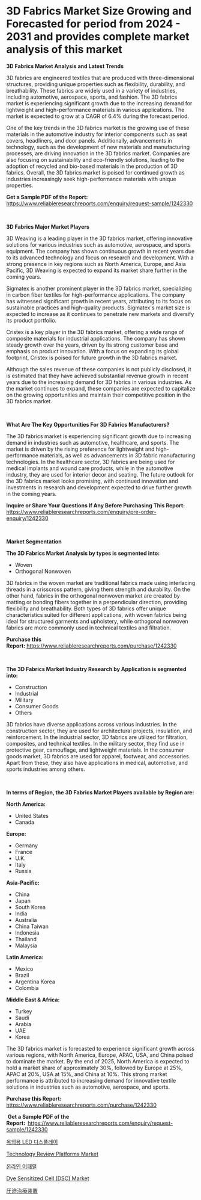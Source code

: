 <p><h1>3D Fabrics Market Size Growing and Forecasted for period from 2024 - 2031 and provides complete market analysis of this market</h1></p><p><strong>3D Fabrics Market Analysis and Latest Trends</strong></p>
<p><p>3D fabrics are engineered textiles that are produced with three-dimensional structures, providing unique properties such as flexibility, durability, and breathability. These fabrics are widely used in a variety of industries, including automotive, aerospace, sports, and fashion. The 3D fabrics market is experiencing significant growth due to the increasing demand for lightweight and high-performance materials in various applications. The market is expected to grow at a CAGR of 6.4% during the forecast period.</p><p>One of the key trends in the 3D fabrics market is the growing use of these materials in the automotive industry for interior components such as seat covers, headliners, and door panels. Additionally, advancements in technology, such as the development of new materials and manufacturing processes, are driving innovation in the 3D fabrics market. Companies are also focusing on sustainability and eco-friendly solutions, leading to the adoption of recycled and bio-based materials in the production of 3D fabrics. Overall, the 3D fabrics market is poised for continued growth as industries increasingly seek high-performance materials with unique properties.</p></p>
<p><strong>Get a Sample PDF of the Report:&nbsp;</strong> <a href="https://www.reliableresearchreports.com/enquiry/request-sample/1242330">https://www.reliableresearchreports.com/enquiry/request-sample/1242330</a></p>
<p>&nbsp;</p>
<p><strong>3D Fabrics Major Market Players</strong></p>
<p><p>3D Weaving is a leading player in the 3D fabrics market, offering innovative solutions for various industries such as automotive, aerospace, and sports equipment. The company has shown continuous growth in recent years due to its advanced technology and focus on research and development. With a strong presence in key regions such as North America, Europe, and Asia Pacific, 3D Weaving is expected to expand its market share further in the coming years.</p><p>Sigmatex is another prominent player in the 3D fabrics market, specializing in carbon fiber textiles for high-performance applications. The company has witnessed significant growth in recent years, attributing to its focus on sustainable practices and high-quality products. Sigmatex's market size is expected to increase as it continues to penetrate new markets and diversify its product portfolio.</p><p>Cristex is a key player in the 3D fabrics market, offering a wide range of composite materials for industrial applications. The company has shown steady growth over the years, driven by its strong customer base and emphasis on product innovation. With a focus on expanding its global footprint, Cristex is poised for future growth in the 3D fabrics market.</p><p>Although the sales revenue of these companies is not publicly disclosed, it is estimated that they have achieved substantial revenue growth in recent years due to the increasing demand for 3D fabrics in various industries. As the market continues to expand, these companies are expected to capitalize on the growing opportunities and maintain their competitive position in the 3D fabrics market.</p></p>
<p>&nbsp;</p>
<p><strong>What Are The Key Opportunities For 3D Fabrics Manufacturers?</strong></p>
<p><p>The 3D fabrics market is experiencing significant growth due to increasing demand in industries such as automotive, healthcare, and sports. The market is driven by the rising preference for lightweight and high-performance materials, as well as advancements in 3D fabric manufacturing technologies. In the healthcare sector, 3D fabrics are being used for medical implants and wound care products, while in the automotive industry, they are used for interior decor and seating. The future outlook for the 3D fabrics market looks promising, with continued innovation and investments in research and development expected to drive further growth in the coming years.</p></p>
<p><strong>Inquire or Share Your Questions If Any Before Purchasing This Report:</strong> <a href="https://www.reliableresearchreports.com/enquiry/pre-order-enquiry/1242330">https://www.reliableresearchreports.com/enquiry/pre-order-enquiry/1242330</a></p>
<p>&nbsp;</p>
<p><strong>Market Segmentation</strong></p>
<p><strong>The 3D Fabrics Market Analysis by types is segmented into:</strong></p>
<p><ul><li>Woven</li><li>Orthogonal Nonwoven</li></ul></p>
<p><p>3D fabrics in the woven market are traditional fabrics made using interlacing threads in a crisscross pattern, giving them strength and durability. On the other hand, fabrics in the orthogonal nonwoven market are created by matting or bonding fibers together in a perpendicular direction, providing flexibility and breathability. Both types of 3D fabrics offer unique characteristics suited for different applications, with woven fabrics being ideal for structured garments and upholstery, while orthogonal nonwoven fabrics are more commonly used in technical textiles and filtration.</p></p>
<p><strong>Purchase this Report:&nbsp;</strong><a href="https://www.reliableresearchreports.com/purchase/1242330">https://www.reliableresearchreports.com/purchase/1242330</a></p>
<p>&nbsp;</p>
<p><strong>The 3D Fabrics Market Industry Research by Application is segmented into:</strong></p>
<p><ul><li>Construction</li><li>Industrial</li><li>Military</li><li>Consumer Goods</li><li>Others</li></ul></p>
<p><p>3D fabrics have diverse applications across various industries. In the construction sector, they are used for architectural projects, insulation, and reinforcement. In the industrial sector, 3D fabrics are utilized for filtration, composites, and technical textiles. In the military sector, they find use in protective gear, camouflage, and lightweight materials. In the consumer goods market, 3D fabrics are used for apparel, footwear, and accessories. Apart from these, they also have applications in medical, automotive, and sports industries among others.</p></p>
<p>&nbsp;</p>
<p><strong>In terms of Region, the 3D Fabrics Market Players available by Region are:</strong></p>
<p>
    <p> <strong> North America: </strong>
        <ul>
            <li>United States</li>
            <li>Canada</li>
        </ul>
        </p> 
    <p> <strong> Europe: </strong>
        <ul>
            <li>Germany</li>
            <li>France</li>
            <li>U.K.</li>
            <li>Italy</li>
            <li>Russia</li>
        </ul>
        </p> 
    <p> <strong> Asia-Pacific: </strong>
        <ul>
            <li>China</li>
            <li>Japan</li>
            <li>South Korea</li>
            <li>India</li>
            <li>Australia</li>
            <li>China Taiwan</li>
            <li>Indonesia</li>
            <li>Thailand</li>
            <li>Malaysia</li>
        </ul>
        </p> 
    <p> <strong> Latin America: </strong>
        <ul>
            <li>Mexico</li>
            <li>Brazil</li>
            <li>Argentina Korea</li>
            <li>Colombia</li>
        </ul>
        </p> 
    <p> <strong> Middle East & Africa: </strong>
        <ul>
            <li>Turkey</li>
            <li>Saudi</li>
            <li>Arabia</li>
            <li>UAE</li>
            <li>Korea</li>
        </ul>
    </p>
    </p>
<p><p>The 3D fabrics market is forecasted to experience significant growth across various regions, with North America, Europe, APAC, USA, and China poised to dominate the market. By the end of 2025, North America is expected to hold a market share of approximately 30%, followed by Europe at 25%, APAC at 20%, USA at 15%, and China at 10%. This strong market performance is attributed to increasing demand for innovative textile solutions in industries such as automotive, aerospace, and sports.</p></p>
<p><strong>Purchase this Report: </strong><a href="https://www.reliableresearchreports.com/purchase/1242330">https://www.reliableresearchreports.com/purchase/1242330</a></p>
<p>&nbsp;<strong>Get a Sample PDF of the Report:&nbsp;&nbsp;</strong><a href="https://www.reliableresearchreports.com/enquiry/request-sample/1242330">https://www.reliableresearchreports.com/enquiry/request-sample/1242330</a></p>
<p><strong></strong></p>
<p><p><a href="https://github.com/bunxhcci35271755/Market-Research-Report-List-1/blob/main/1574004191302.md">옥외용 LED 디스플레이</a></p><p><a href="https://issuu.com/reportprime-2/docs/technology-review-platforms-market-size-2030.pptx">Technology Review Platforms Market</a></p><p><a href="https://github.com/fredrickeglers/Market-Research-Report-List-1/blob/main/1107694191303.md">온라인 어패럴</a></p><p><a href="https://issuu.com/reportprime-2/docs/dye-sensitized-cell-dsc-market-size-2030.pptx">Dye Sensitized Cell (DSC) Market</a></p><p><a href="https://github.com/hwbcz413288296/Market-Research-Report-List-1/blob/main/5876004191458.md">圧迫治療装置</a></p></p>